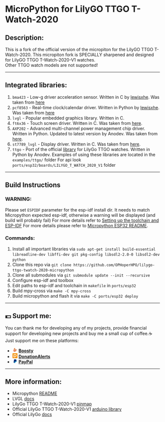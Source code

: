 # MicroPython for LilyGO TTGO T-Watch-2020
## Description:
This is a fork of the official version of the micropiton for the LilyGO TTGO T-Watch-2020.
This micropiton fork is SPECIALLY sharpened and designed for LilyGO TTGO T-Watch-2020-V1 watches.  
Other TTGO watch models are not supported!
************************************************************************
## Integrated libraries:
1. `bma423` - Low-g driver acceleration sensor. Written in C by [lewisxhe](https://github.com/lewisxhe). Was taken from [here](https://github.com/lewisxhe/MicroPython_ESP32_psRAM_LoBo)
2. `pcf8563` - Real-time clock/calendar driver. Written in Python by [lewisxhe](https://github.com/lewisxhe). Was taken from [here](https://github.com/lewisxhe/MicroPython_ESP32_psRAM_LoBo)
3. `lvgl` - Popular embedded graphics library. Written in C.
4. `ft6x36` - Touch screen driver. Written in C. Was taken from [here](https://github.com/lvgl/lv_port_esp32).
5. `AXP202` - Advanced multi-channel power management chip driver. Written in Python. Updated to latest version by Anodev. Was taken from [here](https://github.com/lewisxhe/MicroPython_ESP32_psRAM_LoBo).
6. `st7789_lvgl` - Display driver. Written in C. Was taken from [here](https://github.com/lvgl/lv_port_esp32).
7. `ttgo` - Port of the official [library](https://github.com/Xinyuan-LilyGO/TTGO_TWatch_Library) for LilyGo TTGO watches. Written in Python by Anodev.
Examples of using these libraries are located in the `examples/ttgo/` folder
For api look `ports/esp32/boards/LILYGO_T_WATCH_2020_V1` folder
************************************************************************
## Build Instructions
### WARNING:
Please set `ESPIDF` parameter for the esp-idf install dir.
It needs to match Micropython expected esp-idf, otherwise a warning will be displayed (and build will probably fail)
For more details refer to [Setting up the toolchain and ESP-IDF](https://github.com/littlevgl/lv_micropython/blob/master/ports/esp32/README.md#setting-up-the-toolchain-and-esp-idf)
For more details please refer to [Micropython ESP32 README](https://github.com/micropython/micropython/blob/master/ports/esp32/README.md).
### Commands:
1. Install all important libraries via `sudo apt-get install build-essential libreadline-dev libffi-dev git pkg-config libsdl2-2.0-0 libsdl2-dev python`
2. Clone this repo via `git clone https://github.com/OPHoperHPO/lilygo-ttgo-twatch-2020-micropython`
3. Clone all submodules via `git submodule update --init --recursive`
4. Configure esp-idf and toolbox
5. Edit paths to esp-idf and toolchain in `makefile` in `ports/esp32`
6. Build mpy-cross via `make -C mpy-cross`
7. Build micropython and flash it via `make -C ports/esp32 deploy`
************************************************************************
## 💵 Support me:
  You can thank me for developing any of my projects, provide financial support for developing new projects and buy me a small cup of coffee.☕ \
  Just support me on these platforms:
  * ![](https://github.com/OPHoperHPO/OPHoperHPO/raw/master/assets/imgs/boosty_logo.jpeg) [**Boosty**](https://boosty.to/anodev)
  * ![](https://github.com/OPHoperHPO/OPHoperHPO/raw/master/assets/imgs/donationalerts_logo.png) [**DonationAlerts**](https://www.donationalerts.com/r/anodev_development)
  * ![](https://github.com/OPHoperHPO/OPHoperHPO/raw/master/assets/imgs/paypal_logo.jpg) [**PayPal**](https://paypal.me/anodev)
************************************************************************
## More information:
* Micropython [README](https://github.com/micropython/micropython/blob/master/README.md)
* LVGL [docs](https://docs.lvgl.io/v7/en/html/get-started/micropython.html)
* LilyGo TTGO T-Watch-2020-V1 [pinmap](https://github.com/Xinyuan-LilyGO/TTGO_TWatch_Library/blob/master/docs/pinmap.md)
* Official LilyGo TTGO T-Watch-2020-V1 [arduino library](https://github.com/Xinyuan-LilyGO/TTGO_TWatch_Library)
* Official LilyGo [docs](https://t-watch-document-en.readthedocs.io/en/latest/introduction/product/2020.html)